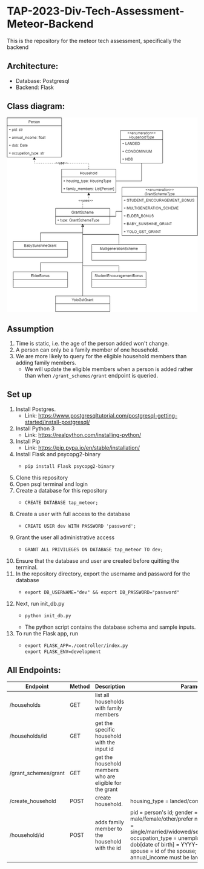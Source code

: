# TAP-2023-Div-Tech-Assessment-Meteor-Backend
This is the repository for the meteor tech assessment, specifically the backend

## Architecture:
- Database: Postgresql
- Backend: Flask 

## Class diagram:
![Class Diagram](diagrams/class_diagram.png)
## Assumption
1. Time is static, i.e. the age of the person added won't change. 
2. A person can only be a family member of one household.
3. We are more likely to query for the eligible household members than adding family members. 
    - We will update the eligible members when a person is added rather than when `/grant_schemes/grant` endpoint is queried.
## Set up
1. Install Postgres. 
    - Link: https://www.postgresqltutorial.com/postgresql-getting-started/install-postgresql/
2. Install Python 3
    - Link: https://realpython.com/installing-python/ 
3. Install Pip
    - Link: https://pip.pypa.io/en/stable/installation/ 
4. Install Flask and psycopg2-binary
    - ```
      pip install Flask psycopg2-binary
5. Clone this repository
6. Open psql terminal and login
7. Create a database for this repository
    - ```
      CREATE DATABASE tap_meteor;
8. Create a user with full access to the database
    - ```
      CREATE USER dev WITH PASSWORD 'password';
9. Grant the user all administrative access
    - ```
      GRANT ALL PRIVILEGES ON DATABASE tap_meteor TO dev;
10. Ensure that the database and user are created before quitting the terminal.
11. In the repository directory, export the username and password for the database
    - ```
      export DB_USERNAME="dev" && export DB_PASSWORD="password"
12. Next, run init_db.py
    - ```
      python init_db.py
    - The python script contains the database schema and sample inputs.
13. To run the Flask app, run
    - ```
      export FLASK_APP=./controller/index.py
      export FLASK_ENV=development
## All Endpoints:
| Endpoint | Method | Description | Parameters
| --- | --- | --- | --- |
| /households | GET |list all households with family members |
| /households/id | GET |get the specific household with the input id |
|  /grant_schemes/grant | GET | get the household members who are eligible for the grant |
| /create_household | POST | create household. | housing_type = landed/condominium/hdb
| /household/id | POST | adds family member to the household with the id | pid = person's id; gender = male/female/other/prefer not to say; marital_status = single/married/widowed/separated/divorced/others; occupation_type = unemployed/student/employed; dob[date of birth] = YYYY-MM-DD; OPTIONAL: spouse = id of the spouse; OPTIONAL: annual_income must be larger than 0 if included. 
    